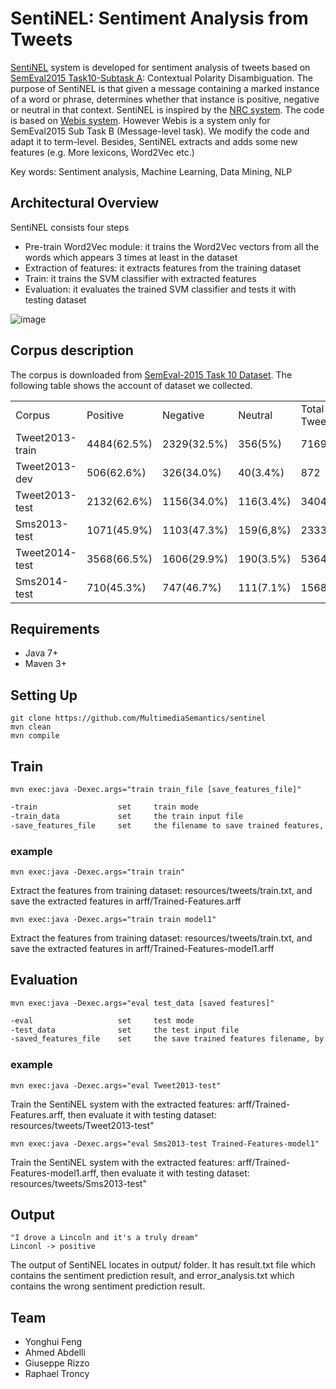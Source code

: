 # SentiNEL: Sentiment Analysis from Tweets
[SentiNEL](https://github.com/MultimediaSemantics/sentinel) system is developed for sentiment analysis of tweets based on [SemEval2015 Task10-Subtask A](http://alt.qcri.org/semeval2015/task10/): Contextual Polarity Disambiguation. The purpose of SentiNEL is that given a message containing a marked instance of a word or phrase, determines whether that instance is positive, negative or neutral in that context. SentiNEL is inspired by the [NRC system](http://www.cs.toronto.edu/~xzhu/SemEval2014_NRC_t9.pdf). The code is based on [Webis system](https://github.com/webis-de/ECIR-2015-and-SEMEVAL-2015). However Webis is a system only for SemEval2015 Sub Task B (Message-level task). We modify the code and adapt it to term-level. Besides, SentiNEL extracts and adds some new features (e.g. More lexicons, Word2Vec etc.)

Key words: Sentiment analysis, Machine Learning, Data Mining, NLP

## Architectural Overview 
SentiNEL consists four steps
* Pre-train Word2Vec module: it trains the Word2Vec vectors from all the words which appears 3 times at least in the dataset 
* Extraction of features: it extracts features from the training dataset
* Train: it trains the SVM classifier with extracted features
* Evaluation: it evaluates the trained SVM classifier and tests it with testing dataset

![image](https://docs.google.com/document/d/1R1Bxj98x8F8AUZy2jTMTbcEukLnE7SgQLNnsHtgh0qk/edit)

## Corpus description
The corpus is downloaded from [SemEval-2015 Task 10 Dataset](http://alt.qcri.org/semeval2015/task10/index.php?id=data-and-tools). The following table shows the account of dataset we collected. 
<table>
	<tr>
		<td>Corpus</td>
		<td>Positive</td>
		<td>Negative</td>
		<td>Neutral</td>
		<td>Total Tweets</td>
	</tr>
	<tr>
		<td>Tweet2013-train</td>
		<td>4484(62.5%)</td>
		<td>2329(32.5%)</td>	
		<td>356(5%)</td>
		<td>7169</td>
	</tr>
	<tr>
		<td>Tweet2013-dev</td>
		<td>506(62.6%)</td>
		<td>326(34.0%)</td>
		<td>40(3.4%)</td>
		<td>872</td>
	</tr>
	<tr>
		<td>Tweet2013-test</td>
		<td>2132(62.6%)</td>
		<td>1156(34.0%)</td>
		<td>116(3.4%)</td>
		<td>3404</td>
	</tr>
	<tr>
		<td>Sms2013-test</td>
		<td>1071(45.9%)</td>
		<td>1103(47.3%)</td>
		<td>159(6,8%)</td>
		<td>2333</td>
	</tr>
	<tr>
		<td>Tweet2014-test</td>
		<td>3568(66.5%)</td>
		<td>1606(29.9%)</td>
		<td>190(3.5%)</td>
		<td>5364</td>
	</tr>
	<tr>
		<td>Sms2014-test</td>
		<td>710(45.3%)</td>
		<td>747(46.7%)</td>
		<td>111(7.1%)</td>
		<td>1568</td>
	</tr>
</table>


## Requirements
* Java 7+
* Maven 3+

## Setting Up 
	git clone https://github.com/MultimediaSemantics/sentinel	
    mvn clean
    mvn compile
    
## Train
	mvn exec:java -Dexec.args="train train_file [save_features_file]"
```sh
-train					set 	train mode
-train_data 			set 	the train input file
-save_features_file		set 	the filename to save trained features, by default the filename is set as arff/Trained-Features.arff
```	

### example
	mvn exec:java -Dexec.args="train train"
Extract the features from training dataset: resources/tweets/train.txt, and save the extracted features in arff/Trained-Features.arff

	mvn exec:java -Dexec.args="train train model1"
Extract the features from training dataset: resources/tweets/train.txt, and save the extracted features in arff/Trained-Features-model1.arff

## Evaluation
    mvn exec:java -Dexec.args="eval test_data [saved features]"
```sh
-eval					set 	test mode
-test_data 				set 	the test input file
-saved_features_file	set 	the save trained features filename, by default the filename is set as arff/Trained-Features.arff
```	   
    
### example
	mvn exec:java -Dexec.args="eval Tweet2013-test"
Train the SentiNEL system with the extracted features: arff/Trained-Features.arff, then evaluate it with testing dataset: resources/tweets/Tweet2013-test"

	mvn exec:java -Dexec.args="eval Sms2013-test Trained-Features-model1"
Train the SentiNEL system with the extracted features: arff/Trained-Features-model1.arff, then evaluate it with testing dataset: resources/tweets/Sms2013-test"

## Output
	"I drove a Lincoln and it's a truly dream"
    Linconl -> positive
The output of SentiNEL locates in output/ folder. It has result.txt file which contains the sentiment prediction result, and error_analysis.txt which contains the wrong sentiment prediction result.
    
## Team
* Yonghui Feng
* Ahmed Abdelli
* Giuseppe Rizzo
* Raphael Troncy
